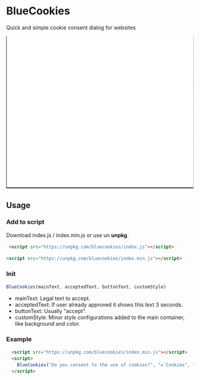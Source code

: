# BlueCookies
Quick and simple cookie consent dialog for websites

![Preview](BlueCookiesExample.gif)

## Usage

### Add to script

Download index.js / index.min.js or use un **unpkg**.

```html
 <script src="https://unpkg.com/bluecookies/index.js"></script>
```

```html
<script src="https://unpkg.com/bluecookies/index.min.js"></script>
```

### Init

```js
BlueCookies(mainText, acceptedText, buttonText, customStyle)
```

- mainText: Legal text to accept.
- acceptedText: If user already approved it shows this text 3 seconds.
- buttonText: Usually "accept".
- customStyle: Minor style configurations added to the main container, like background and color.

### Example

```html
  <script src="https://unpkg.com/bluecookies/index.min.js"></script>
  <script>
    BlueCookies("Do you consent to the use of cookies?", "✔ Cookies", "Accept", "background-color: #8bb8e8; color:#fff;")
  </script>
```




